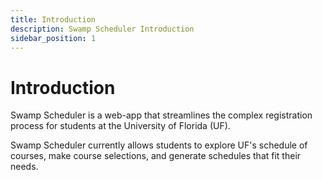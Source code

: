 ```yaml
---
title: Introduction
description: Swamp Scheduler Introduction
sidebar_position: 1
---
```


# Introduction

Swamp Scheduler is a web-app that streamlines the complex registration process for students at the University of Florida (UF).

Swamp Scheduler currently allows students to explore UF's schedule of courses, make course selections, and generate schedules that fit their needs. 
